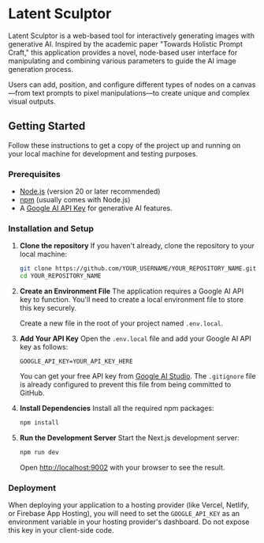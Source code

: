 # Latent Sculptor

Latent Sculptor is a web-based tool for interactively generating images with generative AI. Inspired by the academic paper "Towards Holistic Prompt Craft," this application provides a novel, node-based user interface for manipulating and combining various parameters to guide the AI image generation process.

Users can add, position, and configure different types of nodes on a canvas—from text prompts to pixel manipulations—to create unique and complex visual outputs.

## Getting Started

Follow these instructions to get a copy of the project up and running on your local machine for development and testing purposes.

### Prerequisites

- [Node.js](https://nodejs.org/) (version 20 or later recommended)
- [npm](https://www.npmjs.com/) (usually comes with Node.js)
- A [Google AI API Key](https://aistudio.google.com/app/apikey) for generative AI features.

### Installation and Setup

1.  **Clone the repository**
    If you haven't already, clone the repository to your local machine:
    ```bash
    git clone https://github.com/YOUR_USERNAME/YOUR_REPOSITORY_NAME.git
    cd YOUR_REPOSITORY_NAME
    ```

2.  **Create an Environment File**
    The application requires a Google AI API key to function. You'll need to create a local environment file to store this key securely.

    Create a new file in the root of your project named `.env.local`.

3.  **Add Your API Key**
    Open the `.env.local` file and add your Google AI API key as follows:
    ```env
    GOOGLE_API_KEY=YOUR_API_KEY_HERE
    ```
    You can get your free API key from [Google AI Studio](https://aistudio.google.com/app/apikey). The `.gitignore` file is already configured to prevent this file from being committed to GitHub.

4.  **Install Dependencies**
    Install all the required npm packages:
    ```bash
    npm install
    ```

5.  **Run the Development Server**
    Start the Next.js development server:
    ```bash
    npm run dev
    ```
    Open [http://localhost:9002](http://localhost:9002) with your browser to see the result.

### Deployment

When deploying your application to a hosting provider (like Vercel, Netlify, or Firebase App Hosting), you will need to set the `GOOGLE_API_KEY` as an environment variable in your hosting provider's dashboard. Do not expose this key in your client-side code.
